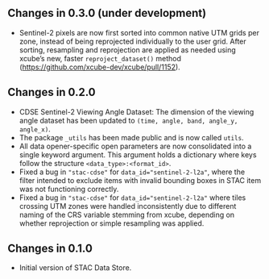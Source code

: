 ## Changes in 0.3.0 (under development)

* Sentinel-2 pixels are now first sorted into common native UTM grids per zone, 
  instead of being reprojected individually to the user grid. After sorting,
  resampling and reprojection are applied as needed using xcube’s new, faster
  `reproject_dataset()` method (https://github.com/xcube-dev/xcube/pull/1152).

## Changes in 0.2.0

* CDSE Sentinel-2 Viewing Angle Dataset: The dimension of the viewing angle dataset 
  has been updated to `(time, angle, band, angle_y, angle_x)`.  
* The package `_utils` has been made public and is now called `utils`.
* All data opener-specific open parameters are now consolidated into a single keyword
  argument. This argument holds a dictionary where keys follow the structure
  `<data_type>:<format_id>`.
* Fixed a bug in `"stac-cdse"` for `data_id="sentinel-2-l2a"`, where the filter 
  intended to exclude items with invalid bounding boxes in STAC item was
  not functioning correctly.
* Fixed a bug in `"stac-cdse"` for `data_id="sentinel-2-l2a"` where tiles crossing UTM
  zones were handled inconsistently due to different naming of the CRS variable
  stemming from xcube, depending on whether reprojection or simple resampling was
  applied.


## Changes in 0.1.0

* Initial version of STAC Data Store.
